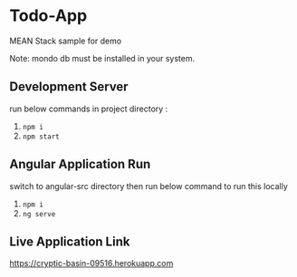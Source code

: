 # Todo-App
MEAN Stack sample for demo

Note: mondo db must be installed in your system.


## Development Server
run below commands in project directory : 
1. `npm i`
2. `npm start`


## Angular Application Run

switch to angular-src directory then run below command to run this locally

1. `npm i`
2. `ng serve`


## Live Application Link

https://cryptic-basin-09516.herokuapp.com


